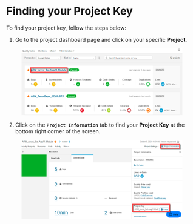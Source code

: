 # Finding your Project Key

To find your project key, follow the steps below:

1. Go to the project dashboard page and click on your specific **Project**.

<figure><img src="../../../../.gitbook/assets/image (37) (1) (1) (1).png" alt=""><figcaption></figcaption></figure>

2. Click on the **`Project Information`** tab to find your **Project Key** at the bottom right corner of the screen.

<figure><img src="../../../../.gitbook/assets/image (38) (1) (1) (1).png" alt=""><figcaption></figcaption></figure>

